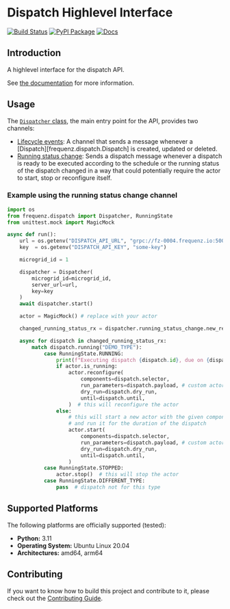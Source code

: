 # Dispatch Highlevel Interface

[![Build Status](https://github.com/frequenz-floss/frequenz-dispatch-python/actions/workflows/ci.yaml/badge.svg)](https://github.com/frequenz-floss/frequenz-dispatch-python/actions/workflows/ci.yaml)
[![PyPI Package](https://img.shields.io/pypi/v/frequenz-dispatch)](https://pypi.org/project/frequenz-dispatch/)
[![Docs](https://img.shields.io/badge/docs-latest-informational)](https://frequenz-floss.github.io/frequenz-dispatch-python/)

## Introduction

A highlevel interface for the dispatch API.

See [the documentation](https://frequenz-floss.github.io/frequenz-dispatch-python/v0.1/reference/frequenz/dispatch) for more information.

## Usage

The [`Dispatcher` class](https://frequenz-floss.github.io/frequenz-dispatch-python/v0.1/reference/frequenz/dispatch/#frequenz.dispatch.Dispatcher), the main entry point for the API, provides two channels:

* [Lifecycle events](https://frequenz-floss.github.io/frequenz-dispatch-python/v0.1/reference/frequenz/dispatch/#frequenz.dispatch.Dispatcher.lifecycle_events): A channel that sends a message whenever a [Dispatch][frequenz.dispatch.Dispatch] is created, updated or deleted.
* [Running status change](https://frequenz-floss.github.io/frequenz-dispatch-python/v0.1/reference/frequenz/dispatch/#frequenz.dispatch.Dispatcher.running_status_change): Sends a dispatch message whenever a dispatch is ready to be executed according to the schedule or the running status of the dispatch changed in a way that could potentially require the actor to start, stop or reconfigure itself.

### Example using the running status change channel

```python
import os
from frequenz.dispatch import Dispatcher, RunningState
from unittest.mock import MagicMock

async def run():
    url = os.getenv("DISPATCH_API_URL", "grpc://fz-0004.frequenz.io:50051")
    key  = os.getenv("DISPATCH_API_KEY", "some-key")

    microgrid_id = 1

    dispatcher = Dispatcher(
        microgrid_id=microgrid_id,
        server_url=url,
        key=key
    )
    await dispatcher.start()

    actor = MagicMock() # replace with your actor

    changed_running_status_rx = dispatcher.running_status_change.new_receiver()

    async for dispatch in changed_running_status_rx:
        match dispatch.running("DEMO_TYPE"):
            case RunningState.RUNNING:
                print(f"Executing dispatch {dispatch.id}, due on {dispatch.start_time}")
                if actor.is_running:
                    actor.reconfigure(
                        components=dispatch.selector,
                        run_parameters=dispatch.payload, # custom actor parameters
                        dry_run=dispatch.dry_run,
                        until=dispatch.until,
                    )  # this will reconfigure the actor
                else:
                    # this will start a new actor with the given components
                    # and run it for the duration of the dispatch
                    actor.start(
                        components=dispatch.selector,
                        run_parameters=dispatch.payload, # custom actor parameters
                        dry_run=dispatch.dry_run,
                        until=dispatch.until,
                    )
            case RunningState.STOPPED:
                actor.stop()  # this will stop the actor
            case RunningState.DIFFERENT_TYPE:
                pass  # dispatch not for this type
```

## Supported Platforms

The following platforms are officially supported (tested):

- **Python:** 3.11
- **Operating System:** Ubuntu Linux 20.04
- **Architectures:** amd64, arm64

## Contributing

If you want to know how to build this project and contribute to it, please
check out the [Contributing Guide](CONTRIBUTING.md).
